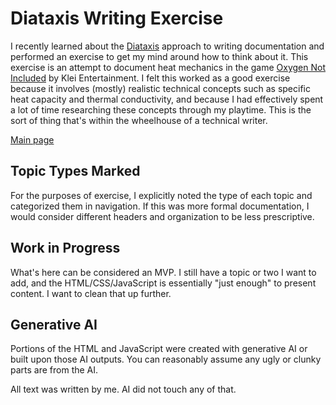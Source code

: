 # Diataxis Writing Exercise
I recently learned about the [Diataxis](https://diataxis.fr/) approach to writing documentation and performed an exercise to get my mind around how to think about it. This exercise is an attempt to document heat mechanics in the game [Oxygen Not Included](https://www.klei.com/games/oxygen-not-included) by Klei Entertainment. I felt this worked as a good exercise because it involves (mostly) realistic technical concepts such as specific heat capacity and thermal conductivity, and because I had effectively spent a lot of time researching these concepts through my playtime. This is the sort of thing that's within the wheelhouse of a technical writer.

[Main page](https://brownerikc.github.io/ONIdiataxis/HeatManagement.html)

## Topic Types Marked
For the purposes of exercise, I explicitly noted the type of each topic and categorized them in navigation. If this was more formal documentation, I would consider different headers and organization to be less prescriptive.

## Work in Progress
What's here can be considered an MVP. I still have a topic or two I want to add, and the HTML/CSS/JavaScript is essentially "just enough" to present content. I want to clean that up further.

## Generative AI
Portions of the HTML and JavaScript were created with generative AI or built upon those AI outputs. You can reasonably assume any ugly or clunky parts are from the AI.

All text was written by me. AI did not touch any of that.
